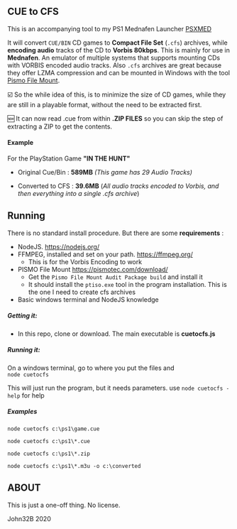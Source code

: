 ## CUE to CFS

This is an accompanying tool to my PS1 Mednafen Launcher [PSXMED](https://github.com/john32b/psxmed) 

It will convert `CUE/BIN` CD games to **Compact File Set** (`.cfs`) archives, while **encoding audio** tracks of the CD to **Vorbis 80kbps**. This is mainly for use in **Mednafen**. An emulator of multiple systems that supports mounting CDs with VORBIS encoded audio tracks. Also `.cfs` archives are great because they offer LZMA compression and can be mounted in Windows with the tool [Pismo File Mount](https://pismotec.com/download/).

:ballot_box_with_check: So the while idea of this, is to minimize the size of CD games, while they are still in a playable format, without the need to be extracted first.

:new: It can now read .cue from within **.ZIP FILES** so you can skip the step of extracting a ZIP to get the contents.

#### Example

For the PlayStation Game **"IN THE HUNT"**

- Original Cue/Bin : **589MB** *(This game has 29 Audio Tracks)*

- Converted to CFS : **39.6MB** (*All audio tracks encoded to Vorbis, and then everything into a single .cfs archive*)

  

## Running

There is no standard install procedure. But there are some **requirements** :

- NodeJS. https://nodejs.org/
- FFMPEG, installed and set on your path. https://ffmpeg.org/ 
  - This is for the Vorbis Encoding to work
- PISMO File Mount https://pismotec.com/download/
  - Get the `Pismo File Mount Audit Package build` and install it
  - It should install the `ptiso.exe`  tool in the program installation. This is the one I need to create cfs archives
- Basic windows terminal and NodeJS knowledge

##### Getting it:

- In this repo, clone or download. The main executable is **cuetocfs.js** 

##### Running it:

On a windows terminal, go to where you put the files and  
 `node cuetocfs`

This will just run the program, but it needs parameters. use `node cuetocfs -help` for help

##### Examples

`node cuetocfs c:\ps1\game.cue`

`node cuetocfs c:\ps1\*.cue`

`node cuetocfs c:\ps1\*.zip`

`node cuetocfs c:\ps1\*.m3u -o c:\converted`

## ABOUT

This is just a one-off thing. No license.

John32B 2020